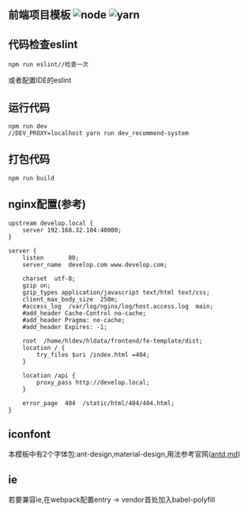 ## 前端项目模板 ![node](https://img.shields.io/badge/node-require-yellow.svg) ![yarn](https://img.shields.io/badge/yarn-require-yellow.svg)

## 代码检查eslint
```
npm run eslint//检查一次
```
或者配置IDE的eslint

## 运行代码
```
npm run dev
//DEV_PROXY=localhost yarn run dev_recommend-system
```
## 打包代码
```
npm run build
```
## nginx配置(参考)
```
upstream develop.local {
    server 192.168.32.104:40000;
}

server {
    listen       80;
    server_name  develop.com www.develop.com;

    charset  utf-8;
    gzip on;
    gzip_types application/javascript text/html text/css;
    client_max_body_size  250m;
    #access_log  /var/log/nginx/log/host.access.log  main;
    #add_header Cache-Control no-cache;
    #add_header Pragma: no-cache;
    #add_header Expires: -1;

    root  /home/hldev/hldata/frontend/fe-template/dist;
    location / {
        try_files $uri /index.html =404;
    }

    location /api {
        proxy_pass http://develop.local;
    }

    error_page  404  /static/html/404/404.html;
}
```

## iconfont
本模板中有2个字体包:ant-design,material-design,用法参考官网([antd](https://ant.design/components/icon-cn/),[md](https://material.io/icons/))

## ie
若要兼容ie,在webpack配置entry -> vendor首处加入babel-polyfill
